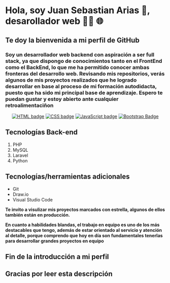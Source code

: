 # Hola, soy Juan Sebastian Arias 👋, desarollador web 👨‍💻 🌐
## Te doy la bienvenida a mi perfil de GitHub

### Soy un desarrollador web backend con aspiración a ser full stack, ya que dispongo de conocimientos tanto en el FrontEnd como el BackEnd, lo que me ha permitido conocer ambas fronteras del desarrollo web. Revisando mis repositorios,   verás algunos de mis proyectos realizados que he logrado desarrollar en base al proceso de mi formación autodidacta, puesto que ha sido mi principal base de aprendizaje. Espero te puedan gustar y estoy abierto ante cualquier retroalimentaciñon

<p align="center">
<a href="#"><img src="https://img.shields.io/badge/HTML5-E34F26?style=for-the-badge&logo=html5&logoColor=white" alt="HTML badge"></a>
<a href="#"><img src="https://img.shields.io/badge/CSS3-1572B6?style=for-the-badge&logo=css3&logoColor=white)" alt="CSS badge"></a>
<a href="#"><img src="https://img.shields.io/badge/JavaScript-F7DF1E?style=for-the-badge&logo=javascript&logoColor=black" alt="JavaScript badge"></a>
<a href="#"><img src="https://img.shields.io/badge/jQuery-0769AD?style=for-the-badge&logo=jquery&logoColor=white" alt="Bootstrap Badge"></a>
</p>

## Tecnologías Back-end
1. PHP
2. MySQL
3. Laravel
4. Python

## Tecnologías/herramientas adicionales
+ Git
+ Draw.io
+ Visual Studio Code

__Te invito a visulizar mis proyectos marcados con estrella, algunos de ellos también están en producción.__

**En cuanto a habilidades blandas, el trabajo en equipo es uno de los más destacables que tengo, además de estar orientado al servicio y atención al detalle, porque comprendo que hoy en día son fundamentales tenerlas para desarrollar grandes proyectos en equipo**

## Fin de la introducción a mi perfil
## Gracias por leer esta descripción

<!--
**juansedev2/juansedev2** is a ✨ _special_ ✨ repository because its `README.md` (this file) appears on your GitHub profile.

Here are some ideas to get you started:

- 🔭 I’m currently working on ...
- 🌱 I’m currently learning ...
- 👯 I’m looking to collaborate on ...
- 🤔 I’m looking for help with ...
- 💬 Ask me about ...
- 📫 How to reach me: ...
- 😄 Pronouns: ...
- ⚡ Fun fact: ...
-->
